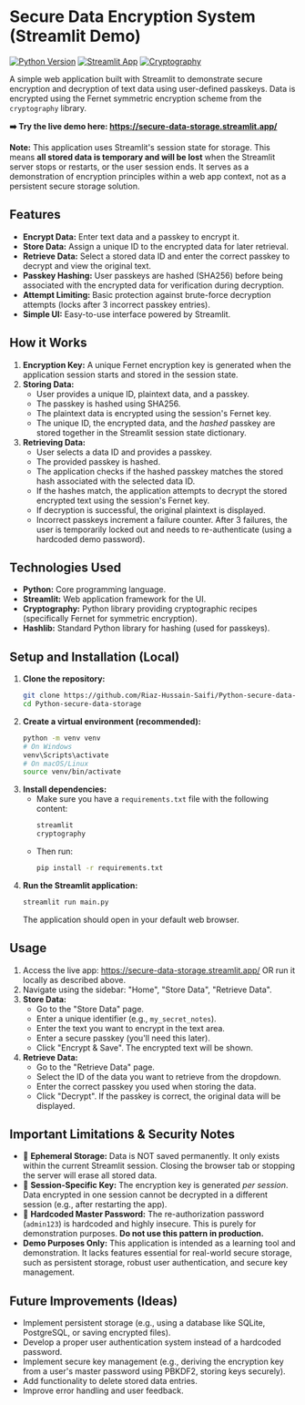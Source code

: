 # Secure Data Encryption System (Streamlit Demo)

[![Python Version](https://img.shields.io/badge/python-3.8+-blue.svg)](https://www.python.org/downloads/)
[![Streamlit App](https://img.shields.io/badge/Streamlit-Live_App-brightgreen)](https://secure-data-storage.streamlit.app/)
[![Cryptography](https://img.shields.io/badge/cryptography-Fernet-yellow)](https://cryptography.io/en/latest/fernet/)

A simple web application built with Streamlit to demonstrate secure encryption and decryption of text data using user-defined passkeys. Data is encrypted using the Fernet symmetric encryption scheme from the `cryptography` library.

**➡️ Try the live demo here: https://secure-data-storage.streamlit.app/**

**Note:** This application uses Streamlit's session state for storage. This means **all stored data is temporary and will be lost** when the Streamlit server stops or restarts, or the user session ends. It serves as a demonstration of encryption principles within a web app context, not as a persistent secure storage solution.

## Features

*   **Encrypt Data:** Enter text data and a passkey to encrypt it.
*   **Store Data:** Assign a unique ID to the encrypted data for later retrieval.
*   **Retrieve Data:** Select a stored data ID and enter the correct passkey to decrypt and view the original text.
*   **Passkey Hashing:** User passkeys are hashed (SHA256) before being associated with the encrypted data for verification during decryption.
*   **Attempt Limiting:** Basic protection against brute-force decryption attempts (locks after 3 incorrect passkey entries).
*   **Simple UI:** Easy-to-use interface powered by Streamlit.

## How it Works

1.  **Encryption Key:** A unique Fernet encryption key is generated when the application session starts and stored in the session state.
2.  **Storing Data:**
    *   User provides a unique ID, plaintext data, and a passkey.
    *   The passkey is hashed using SHA256.
    *   The plaintext data is encrypted using the session's Fernet key.
    *   The unique ID, the encrypted data, and the *hashed* passkey are stored together in the Streamlit session state dictionary.
3.  **Retrieving Data:**
    *   User selects a data ID and provides a passkey.
    *   The provided passkey is hashed.
    *   The application checks if the hashed passkey matches the stored hash associated with the selected data ID.
    *   If the hashes match, the application attempts to decrypt the stored encrypted text using the session's Fernet key.
    *   If decryption is successful, the original plaintext is displayed.
    *   Incorrect passkeys increment a failure counter. After 3 failures, the user is temporarily locked out and needs to re-authenticate (using a hardcoded demo password).

## Technologies Used

*   **Python:** Core programming language.
*   **Streamlit:** Web application framework for the UI.
*   **Cryptography:** Python library providing cryptographic recipes (specifically Fernet for symmetric encryption).
*   **Hashlib:** Standard Python library for hashing (used for passkeys).

## Setup and Installation (Local)

1.  **Clone the repository:**
    ```bash
    git clone https://github.com/Riaz-Hussain-Saifi/Python-secure-data-storage.git
    cd Python-secure-data-storage
    ```
2.  **Create a virtual environment (recommended):**
    ```bash
    python -m venv venv
    # On Windows
    venv\Scripts\activate
    # On macOS/Linux
    source venv/bin/activate
    ```
3.  **Install dependencies:**
    *   Make sure you have a `requirements.txt` file with the following content:
        ```txt
        streamlit
        cryptography
        ```
    *   Then run:
        ```bash
        pip install -r requirements.txt
        ```
4.  **Run the Streamlit application:**
    ```bash
    streamlit run main.py
    ```
    The application should open in your default web browser.

## Usage

1.  Access the live app: https://secure-data-storage.streamlit.app/ OR run it locally as described above.
2.  Navigate using the sidebar: "Home", "Store Data", "Retrieve Data".
3.  **Store Data:**
    *   Go to the "Store Data" page.
    *   Enter a unique identifier (e.g., `my_secret_notes`).
    *   Enter the text you want to encrypt in the text area.
    *   Enter a secure passkey (you'll need this later).
    *   Click "Encrypt & Save". The encrypted text will be shown.
4.  **Retrieve Data:**
    *   Go to the "Retrieve Data" page.
    *   Select the ID of the data you want to retrieve from the dropdown.
    *   Enter the correct passkey you used when storing the data.
    *   Click "Decrypt". If the passkey is correct, the original data will be displayed.

## Important Limitations & Security Notes

*   🚨 **Ephemeral Storage:** Data is NOT saved permanently. It only exists within the current Streamlit session. Closing the browser tab or stopping the server will erase all stored data.
*   🚨 **Session-Specific Key:** The encryption key is generated *per session*. Data encrypted in one session cannot be decrypted in a different session (e.g., after restarting the app).
*   🚨 **Hardcoded Master Password:** The re-authorization password (`admin123`) is hardcoded and highly insecure. This is purely for demonstration purposes. **Do not use this pattern in production.**
*   **Demo Purposes Only:** This application is intended as a learning tool and demonstration. It lacks features essential for real-world secure storage, such as persistent storage, robust user authentication, and secure key management.

## Future Improvements (Ideas)

*   Implement persistent storage (e.g., using a database like SQLite, PostgreSQL, or saving encrypted files).
*   Develop a proper user authentication system instead of a hardcoded password.
*   Implement secure key management (e.g., deriving the encryption key from a user's master password using PBKDF2, storing keys securely).
*   Add functionality to delete stored data entries.
*   Improve error handling and user feedback.
